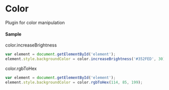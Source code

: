 # Color

Plugin for color manipulation

#### Sample

color.increaseBrightness
```js
var element = document.getElementById('element');
element.style.backgroundColor = color.increaseBrightness('#352FED', 30);
```

color.rgbToHex
```js
var element = document.getElementById('element');
element.style.backgroundColor = color.rgbToHex(114, 85, 199);
```

